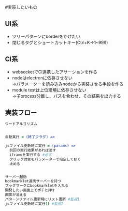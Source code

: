 #実装したいもの
## UI系
* ツリーパターンにborderをかけたい
* 閉じるタグとショートカットキー(Ctrl+K->1~999)


## CI系
* websocketでCI連携したアサーションを作る
* nodeはelectronに依存させない  
  →パラメーターを読み込みnodeから実装させる手段を作る
* module testは上位環境に依存させない  
  →子process分離し、パスを合わせ、その結果を出力する



## 実装フロー
```coffee
ワードアルゴリズム


自動実行 = (終了フラグ) =>

jsファイル更新時に実行 = (params) =>
  前回の実行結果があれば消す
  iframeを実行する #必ず
  クリック対象をパラメーターで指定しておく
  止める


サーバー起動
bookmarklet連携サーバーを持つ
ブックマークにbookmarkletを入れる
開発したい画面上でポチと押す
画面が消える
パターンファイル更新時にリスト更新 #監視1
jsファイル更新時に実行() #監視2

```
